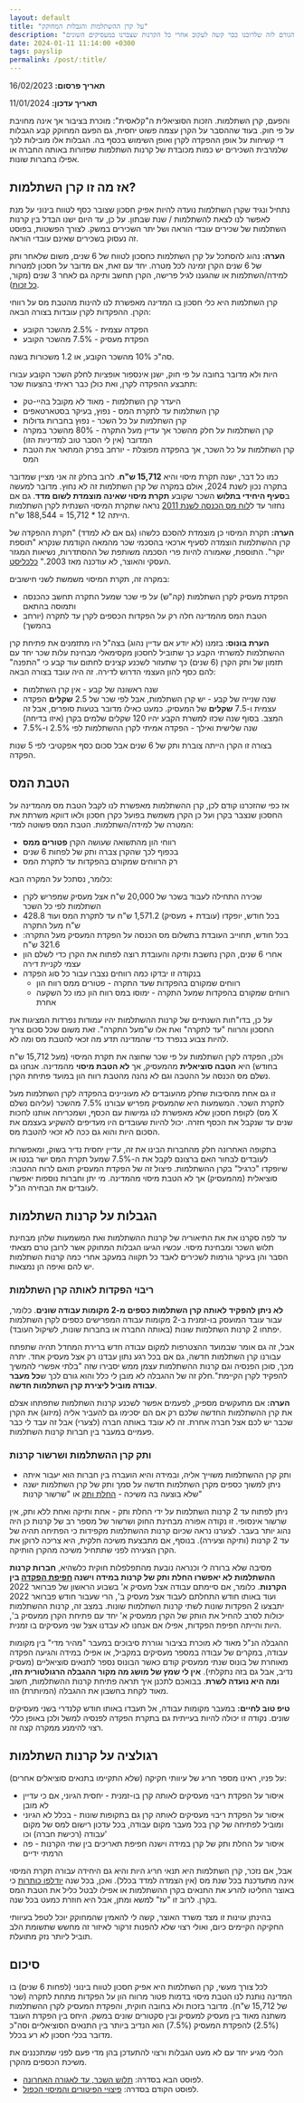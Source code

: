 ```yaml
---
layout: default
title: "על קרן ההשתלמות והגבלות המחוקק"
description: "הסבר על קרן ההשתלמות והגורם לזה שלרובנו כבר קשה לעקוב אחרי כל הקרנות שצברנו במעסיקים השונים"
date: 2024-01-11 11:14:00 +0300
tags: payslip
permalink: /post/:title/
---
```

**תאריך פרסום:** 16/02/2023

**תאריך עדכון:** 11/01/2024

והפעם, קרן השתלמות. הזכות הסוציאלית ה"קלאסית": מוכרת בציבור אך אינה מחויבת על פי חוק. בעוד שההסבר על הקרן עצמה פשוט יחסית, גם הפעם המחוקק קבע הגבלות די קשיחות על אופן ההפקדה לקרן ואופן השימוש בכסף בה. הגבלות אלו מובילות לכך שלמרבית השכירים יש כמות מכובדת של קרנות השתלמות שפזורות באותה החברה או אפילו בחברות שונות.


## אז מה זו קרן השתלמות?
נתחיל ונגיד שקרן השתלמות נועדה להיות אפיק חסכון שצובר כסף לטווח בינוני על מנת לאפשר לנו לצאת להשתלמות / שנת שבתון. על כן, עד היום ישנו הבדל בין קרנות השתלמות של שכירים עובדי הוראה ושל יתר השכירים במשק. לצורך הפשטות, בפוסט זה נעסוק בשכירים שאינם עובדי הוראה.


**הערה:** נהוג להסתכל על קרן השתלמות כחסכון לטווח של 6 שנים, משום שלאחר ותק של 6 שנים הקרן זמינה לכל מטרה. יחד עם זאת, אם מדובר על חסכון למטרות למידה/השתלמות או שהגענו לגיל פרישה, הקרן תחשב ותיקה גם לאחר 3 שנים (מקור, [כל זכות](https://www.kolzchut.org.il/he/%D7%A7%D7%A8%D7%9F_%D7%94%D7%A9%D7%AA%D7%9C%D7%9E%D7%95%D7%AA)).


קרן השתלמות היא כלי חסכון בו המדינה מאפשרת לנו להינות מהטבת מס על רווחי הקרן. ההפקדות לקרן עובדות בצורה הבאה:
* הפקדה עצמית - 2.5% מהשכר הקובע
* הפקדת מעסיק - 7.5% מהשכר הקובע

סה"כ 10% מהשכר הקובע, או 1.2 משכורות בשנה.


היות ולא מדובר בחובה על פי חוק, ישנן אינספור אופציות לחלק השכר הקובע עבורו תתבצע ההפקדה לקרן, ואת כולן כבר ראיתי בהצעות שכר:
* היעדר קרן השתלמות - מאוד לא מקובל בהיי-טק
* קרן השתלמות עד לתקרת המס - נפוץ, בעיקר בסטארטאפים
* קרן השתלמות על כל השכר - נפוץ בחברות גדולות
* קרן השתלמות על חלק מהשכר אך עדיין מעל התקרה - 80% מהשכר במקרה המדובר (אין לי הסבר טוב למדיניות הזו)
* קרן השתלמות על כל השכר, אך בהפקדה מפוצלת - יורחב בפרק המתאר את הטבת המס

כמו כל דבר, ישנה תקרת מיסוי והיא **15,712 ש"ח**. לרוב בחלק זה אני מציין שמדובר בתקרה נכון לשנת 2024, אולם במקרה של קרן השתלמות זה לא נחוץ. מדובר למעשה ב**סעיף היחידי בתלוש** השכר שקובע **תקרת מיסוי שאינה מוצמדת לשום מדד**. גם אם נחזור עד ל[לוח מס הכנסה לשנת 2011](https://www.gov.il/BlobFolder/generalpage/income-tax-monthly-deductions-booklet/he/generalInformation_income-tax-monthly-deductions-booklet_luah_ezer_2011.pdf) נראה שתקרת המיסוי השנתית לקרן השתלמות הייתה 12 * 15,712 = 188,544 ש"ח.

**הערה:** תקרת המיסוי כן מוצמדת להסכם כלשהו (גם אם לא למדד) "תקרת ההפקדה של קרן ההשתלמות הוצמדה לסעיף ארכאי בהסכמי שכר מהמאה הקודמת שנקרא "תוספת יוקר". התוספת, שאמורה להיות פרי הסכמה משותפת של ההסתדרות, נשיאות המגזר העסקי והאוצר, לא עודכנה מאז 2003." [כלכליסט](https://www.calcalist.co.il/investing/article/r1rz8lfin).

במקרה זה, תקרת המיסוי משמשת לשני חישובים:
* הפקדת מעסיק לקרן השתלמות (קה"ש) על פי שכר שמעל התקרה תחשב כהכנסה ותמוסה בהתאם
* הטבת המס מהמדינה חלה רק על הפקדות הכספים לקרן עד לתקרה (יורחב בהמשך)

**הערת בונוס:** בזמנו (לא יודע אם עדיין נהוג) בצה"ל היו מתזמנים את פתיחת קרן ההשתלמות למשרתי הקבע כך שתוביל לחסכון מקסימאלי מבחינת עלות שכר יחד עם תזמון של ותק הקרן (6 שנים) כך שתעזור לשכנע קצינים לחתום עוד קבע כי "התפנה" להם כסף להון העצמי הדרוש לדירה. זה היה עובד בצורה הבאה:
* שנה ראשונה של קבע - אין קרן השתלמות
* שנה שנייה של קבע - יש קרן השתלמות, אבל לפי שכר של 2.5 **שקלים** הפקדה עצמית ו-7.5 **שקלים** של המעסיק. כמעט כאילו מדובר בטעות סופרים, אבל זה המצב. בסוף שנה שכזו למשרת הקבע יהיו 120 שקלים שלמים בקרן (איזו בדיחה)
* שנה שלישית ואילך - הפקדה אמיתי לקרן ההשתלמות לפי 2.5% ו-7.5%

בצורה זו הקרן הייתה צוברת ותק של 6 שנים אבל סכום כסף אפקטיבי לפי 5 שנות הפקדה.


## הטבת המס
אז כפי שהזכרנו קודם לכן, קרן ההשתלמות מאפשרת לנו לקבל הטבת מס מהמדינה על החסכון שנצבר בקרן ועל כן הקרן משמשת בפועל כקרן חסכון ולאו דווקא משרתת את המטרה של למידה/השתלמות. הטבת המס פשוטה למדי:
* רווחי הון מהתשואה שעושה הקרן **פטורים ממס**
* בכפוף לכך שהקרן צברה ותק של לפחות 6 שנים
* רק הרווחים שמקורם בהפקדות עד לתקרת המס

כלומר, נסתכל על המקרה הבא:
* שכירה התחילה לעבוד בשכר של 20,000 ש"ח אצל מעסיק שמפריש לקרן השתלמות לפי כל השכר
* בכל חודש, יופקדו (עובדת + מעסיק) 1,571.2 ש"ח עד לתקרת המס ועוד 428.8 ש"ח מעל התקרה
* בכל חודש, תחוייב העובדת בתשלום מס הכנסה על הפקדת המעסיק מעל התקרה: 321.6 ש"ח
* אחרי 6 שנים, הקרן נחשבת ותיקה והעובדת רוצה לפתוח את הקרן כדי לשלם הון עצמי לקניית דירה
* בנקודה זו יבדקו כמה רווחים נצברו עבור כל סוג הפקדה
  * רווחים שמקורם בהפקדות שעד התקרה - פטורים ממס רווח הון
  * רווחים שמקורם בהפקדות שמעל התקרה - ימוסו במס רווח הון כמו כל השקעה אחרת

על כן, בדו"חות השנתיים של קרנות ההשתלמות יהיו עמודות נפרדות המציגות את החסכון והרווח "עד לתקרה" ואת אלו ש"מעל התקרה". זאת משום שכל סכום צריך להיות צבוע בנפרד כדי שהמדינה תדע מה זכאי להטבת מס ומה לא.


ולכן, הפקדה לקרן השתלמות על פי שכר שחוצה את תקרת המיסוי (מעל 15,712 ש"ח בחודש) היא **הטבה סוציאלית** מהמעסיק, אך **לא הטבת מיסוי** מהמדינה. אנחנו גם נשלם מס הכנסה על ההטבה וגם לא נהנה מהטבת רווח הון במועד פתיחת הקרן.


זו גם אחת מהסיבות שחלק מהעובדים לא מעוניינים בהפקדה לקרן השתלמות מעל לתקרת השכר. המשמעות היא שהמעסיק מפריש עבורנו 7.5% מהשכר (עליהם נשלם מס) לקופת חסכון שלא מאפשרת לנו גמישות עם הכסף, ושמכריחה אותנו לחכות X שנים עד שנקבל את הכסף חזרה. יכול להיות שעובדים היו מעדיפים להשקיע בעצמם את הסכום היות והוא גם ככה לא זכאי להטבת מס.


בתקופה האחרונה חלק מהחברות הבינו את זה, עדיין יחסית נדיר בשוק, ומאפשרות לעובדים לבחור האם ברצונם לקבל את ה-7.5% שמעל תקרת המס ישר בנטו או שיופקדו "כרגיל" בקרן ההשתלמות. פיצול זה של הפקדת המעסיק תואם לרוח ההטבה: סוציאלית (מהמעסיק) אך לא הטבת מיסוי מהמדינה. מי יתן וחברות נוספות יאפשרו לעובדים את הבחירה הנ"ל.


## הגבלות על קרנות השתלמות
עד לפה סקרנו את את התיאוריה של קרנות ההשתלמות ואת המשמעות שלהן מבחינת תלוש השכר ומבחינת מיסוי. עכשיו הגיעו הגבלות המחוקק אשר לרובן טרם מצאתי הסבר והן בעיקר גורמות לשכירים לאבד כל תקווה במעקב אחרי כמה קרנות השתלמות יש להם ואיפה הן נמצאות.


### ריבוי הפקדות לאותה קרן השתלמות
**לא ניתן להפקיד לאותה קרן השתלמות כספים מ-2 מקומות עבודה שונים**. כלומר, עבור עובד המועסק בו-זמנית ב-2 מקומות עבודה המפרישים כספים לקרן השתלמות יפתחו 2 קרנות השתלמות שונות (באותה החברה או בחברות שונות, לשיקול העובד).


אבל, זה גם אומר שבמועד ההצטרפות למקום עבודה חדש ברירת המחדל תהיה שתפתח עבורנו קרן השתלמות חדשה, גם אם בכל רגע נתון עבדנו רק אצל מעסיק אחד. יתרה מכך, סוכן הפנסיה וגם קרנות ההשתלמות עצמן ממש יסבירו שזה "בלתי אפשרי להמשיך להפקיד לקרן הקיימת".חלק זה של ההגבלה לא מובן לי כלל והוא גורם לכך ש**כל מעבר עבודה מוביל ליצירת קרן השתלמות חדשה**.


**הערה:** אם מתעקשים מספיק, לפעמים אפשר לשכנע קרנות השתלמות שתפתחו אצלם את קרן ההשתלמות החדשה שלכם רק אם הם יסכימו גם להעביר אליה (מיזוג) את הקרן שכבר יש לכם אצל חברה אחרת. זה לא עובד באותה חברה (לצערי) אבל זה עבד לי כבר פעמיים במעבר בין חברות קרנות השתלמות.


### ותק קרן ההשתלמות ושרשור קרנות
* ותק קרן ההשתלמות משוייך אליה, ובמידה והיא הועברה בין חברות הוא יעבור איתה
* ניתן למשוך כספים מקרן השתלמות חדשה על סמך ותק של קרן השתלמות ישנה שלא בוצעה בה משיכה - [החלת ותק](https://www.prisha.co.il/Article/%D7%94%D7%97%D7%9C%D7%AA-%D7%95%D7%AA%D7%A7-%D7%A7%D7%A8%D7%9F-%D7%94%D7%A9%D7%AA%D7%9C%D7%9E%D7%95%D7%AA) או "שרשור קרנות"

ניתן לפתוח עד 2 קרנות השתלמות על ידי החלת ותק - אחת ותיקה ואחת ללא ותק, אין שרשור אינסופי. זו נקודה אפורה מבחינת החוק ושרשור של מספר רב של קרנות כן היה נהוג יותר בעבר. לצערנו נראה שכיום קרנות ההשתלמות מקפידות כי הפתיחה תהיה של עד 2 קרנות (ותיקה וצעירה). בנוסף, אם מתבצעת משיכה חלקית, היא צריכה לרוקן את הקרן הצעירה לפני שתתחיל משיכה מהקרן הותיקה.


מסיבה שלא ברורה לי וכנראה נובעת מהתפלפלות חוקית כלשהיא, **חברות קרנות ההשתלמות לא יאפשרו החלת ותק של קרנות במידה וישנה [חפיפת הפקדה](https://pensuni.com/?p=2916#strong-%D7%9E%D7%A9%D7%99%D7%9B%D7%AA-%D7%9B%D7%A1%D7%A4%D7%99%D7%9D-%D7%9E%D7%A7%D7%A8%D7%9F-%D7%94%D7%A9%D7%AA%D7%9C%D7%9E%D7%95%D7%AA-%D7%9C%D7%A4%D7%A0%D7%99-%D7%A9%D7%97%D7%9C%D7%A4%D7%95-6-%D7%A9%D7%A0%D7%99%D7%9D-%D7%91%D7%A4%D7%98%D7%95%D7%A8-%D7%9E%D7%9E%D7%A1-strong) בין הקרנות**. כלומר, אם סיימתם עבודה אצל מעסיק א' 
בשבוע הראשון של פברואר 2022 ועוד באותו חודש התחלתם לעבוד אצל מעסיק ב', הרי שעבור חודש פברואר 2022 יתבצעו 2 הפקדות שונות לשתי קרנות השתלמות שונות. במצב זה, קרנות ההשתלמות יכולות לסרב להחיל את הותק של הקרן ממעסיק א' יחד עם פתיחת הקרן ממעסיק ב', היות והייתה חפיפת הפקדות, אפילו אם אנחנו לא עבדנו אצל שני מעסיקים בו זמנית.


ההגבלה הנ"ל מאוד לא מוכרת בציבור וגוררת סיבוכים במעבר "מהיר מדי" בין מקומות עבודה, במקרים של עבודה במספר מעסיקים במקביל, או אפילו במידה והגיעה הפקדה מאוחרת של בונוס שנתי ממעסיק קודם כאשר הבונוס נספר לתנאים סוציאליים (מעסיק נדיב, אבל גם בזה נתקלתי). **אין לי שמץ של מושג מה מקור ההגבלה הרגולטורית הזו, ומה היא נועדה לשרת**. בבואכם לתכנן איך תראה פתיחת קרנות ההשתלמות, חשוב מאוד לקחת בחשבון את ההגבלה (המיותרת) הזו.


**טיפ טוב לחיים:** במעבר מקומות עבודה, אל תעבדו באותו חודש קלנדרי בשני מעסיקים שונים. נקודה זו יכולה להיות בעייתית גם בתקרת הפקדה לפנסיה למשל ולכן באופן כללי רצוי להימנע ממקרה קצה זה.


## רגולציה על קרנות השתלמות
על פניו, ראינו מספר חריג של עיוותי חקיקה (שלא התקיימו בתנאים סוציאלים אחרים):
* איסור על הפקדת ריבוי מעסיקים לאותה קרן בו-זמנית - יחסית הגיוני, אם כי עדיין לא מובן
* איסור על הפקדת ריבוי מעסיקים לאותה קרן גם בתקופות שונות - בכלל לא הגיוני ומוביל לפתיחה של קרן בכל מעבר מקום עבודה, בכל עדכון רישום למס של מקום עבודה (רכישת חברה) וכו'
* איסור על החלת ותק של קרן במידה וישנה חפיפת תאריכים בין שתי הקרנות - פה הרמתי ידיים

אבל, אם נזכר, קרן השתלמות היא תנאי חריג היות והיא גם היחידה עבורה תקרת המיסוי אינה מתעדכנת בכל שנת מס (אין הצמדה למדד בכלל). ואכן, בכל שנה [יודלפו כותרות](https://www.calcalist.co.il/local/articles/0,7340,L-3763951,00.html) כי באוצר החליטו להרע את התנאים בקרן ההשתלמות או אפילו לבטל כליל את הטבת המס בקרן. לרוב זו "עז" למשא ומתן, אבל היא חוזרת כמעט בכל שנה.


בהינתן עוינות זו מצד משרד האוצר, קשה לי להאמין שהמחוקק יוכל לטפל בעיוותי החקיקה הקיימים כיום, ואולי רצוי שלא להפנות זרקור לאיזור זה מחשש שתשומת הלב תוביל ליותר נזק מתועלת.


## סיכום
לכל צורך מעשי, קרן השתלמות היא אפיק חסכון לטווח בינוני (לפחות 6 שנים) בו המדינה נותנת לנו הטבת מיסוי בדמות פטור מרווח הון על הפקדות מתחת לתקרה (שכר של 15,712 ש"ח). מדובר בזכות ולא בחובה חוקית, והפקדת המעסיק לקרן ההשתלמות משתנה מאוד בין מעסיק למעסיק ובין סקטורים שונים במשק. היחס בין הפקדת העובד (2.5%) להפקדת המעסיק (7.5%) הוא הנדיב ביותר בין התנאים הסוציאליים וסה"כ מדובר בכלי חסכון לא רע בכלל.


הכלי מגיע יחד עם לא מעט הגבלות ורצוי להתעדכן בהן מדי פעם לפני שמתכננים את משיכת הכספים מהקרן.

* לפוסט הבא בסדרה: [תלוש השכר, עד לאגורה האחרונה](../סיכום_תלוש_השכר/).
* לפוסט הקודם בסדרה: [פיצויי הפיטורים והמיסוי הכפול](../פיצויי-הפיטורים-והמיסוי-הכפול/).

